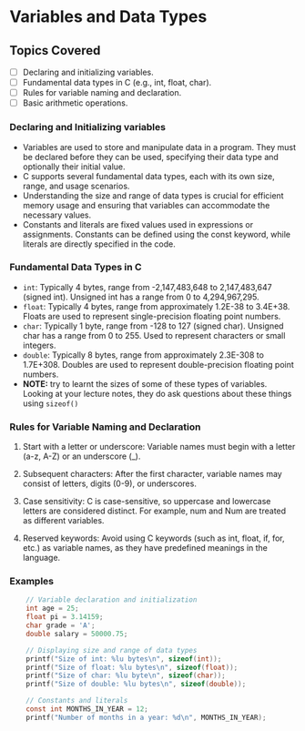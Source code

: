 # Variables and Data Types

## Topics Covered 

- [ ] Declaring and initializing variables.
- [ ] Fundamental data types in C (e.g., int, float, char).
- [ ] Rules for variable naming and declaration.
- [ ] Basic arithmetic operations.

### Declaring and Initializing variables
- Variables are used to store and manipulate data in a program. They must be declared before they can be used, specifying their data type and optionally their initial value.
- C supports several fundamental data types, each with its own size, range, and usage scenarios.
- Understanding the size and range of data types is crucial for efficient memory usage and ensuring that variables can accommodate the necessary values.
- Constants and literals are fixed values used in expressions or assignments. Constants can be defined using the const keyword, while literals are directly specified in the code.

### Fundamental Data Types in C
- `int`: Typically 4 bytes, range from -2,147,483,648 to 2,147,483,647 (signed int). Unsigned int has a range from 0 to 4,294,967,295.
- `float`: Typically 4 bytes, range from approximately 1.2E-38 to 3.4E+38. Floats are used to represent single-precision floating point numbers.
- `char`: Typically 1 byte, range from -128 to 127 (signed char). Unsigned char has a range from 0 to 255. Used to represent characters or small integers.
- `double`: Typically 8 bytes, range from approximately 2.3E-308 to 1.7E+308. Doubles are used to represent double-precision floating point numbers.
- <strong>NOTE:</strong> try to learnt the sizes of some of these types of variables. Looking at your lecture notes, they do ask questions about these things using `sizeof()`

### Rules for Variable Naming and Declaration
1. Start with a letter or underscore: Variable names must begin with a letter (a-z, A-Z) or an underscore (_).

2. Subsequent characters: After the first character, variable names may consist of letters, digits (0-9), or underscores.

3. Case sensitivity: C is case-sensitive, so uppercase and lowercase letters are considered distinct. For example, num and Num are treated as different variables.

4. Reserved keywords: Avoid using C keywords (such as int, float, if, for, etc.) as variable names, as they have predefined meanings in the language.

### Examples
```C
    // Variable declaration and initialization
    int age = 25;
    float pi = 3.14159;
    char grade = 'A';
    double salary = 50000.75;

    // Displaying size and range of data types
    printf("Size of int: %lu bytes\n", sizeof(int));
    printf("Size of float: %lu bytes\n", sizeof(float));
    printf("Size of char: %lu byte\n", sizeof(char));
    printf("Size of double: %lu bytes\n", sizeof(double));

    // Constants and literals
    const int MONTHS_IN_YEAR = 12;
    printf("Number of months in a year: %d\n", MONTHS_IN_YEAR);

```